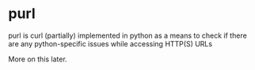# purl
purl is curl (partially) implemented in python as a means to check if there are any python-specific issues while accessing HTTP(S) URLs

More on this later.
